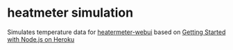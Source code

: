 # heatmeter simulation
Simulates temperature data for [heatermeter-webui](http://github.at/biglan-at/heatmeter-webui)
based on [Getting Started with Node.js on Heroku](https://devcenter.heroku.com/articles/getting-started-with-nodejs)
